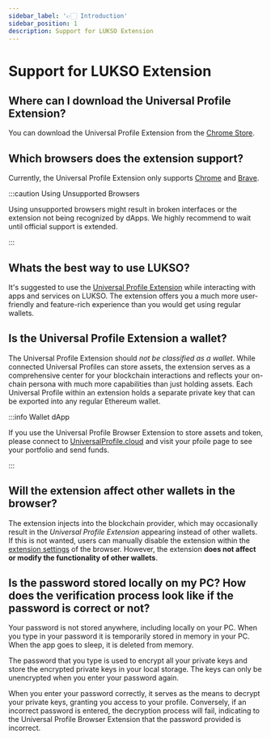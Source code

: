 ```yaml
---
sidebar_label: '👉🏻 Introduction'
sidebar_position: 1
description: Support for LUKSO Extension
---
```


# Support for LUKSO Extension

## Where can I download the Universal Profile Extension?

You can download the Universal Profile Extension from the [Chrome Store](https://chromewebstore.google.com/detail/universal-profiles/abpickdkkbnbcoepogfhkhennhfhehfn?pli=1).

## Which browsers does the extension support?

Currently, the Universal Profile Extension only supports [Chrome](https://www.google.com/intl/en/chrome) and [Brave](https://brave.com/).

:::caution Using Unsupported Browsers

Using unsupported browsers might result in broken interfaces or the extension not being recognized by dApps. We highly recommend to wait until official support is extended.

:::

## Whats the best way to use LUKSO?

It's suggested to use the [Universal Profile Extension](https://docs.lukso.tech/install-up-browser-extension) while interacting with apps and services on LUKSO. The extension offers you a much more user-friendly and feature-rich experience than you would get using regular wallets.

## Is the Universal Profile Extension a wallet?

The Universal Profile Extension should _not be classified as a wallet_. While connected Universal Profiles can store assets, the extension serves as a comprehensive center for your blockchain interactions and reflects your on-chain persona with much more capabilities than just holding assets. Each Universal Profile within an extension holds a separate private key that can be exported into any regular Ethereum wallet.

:::info Wallet dApp

If you use the Universal Profile Browser Extension to store assets and token, please connect to [UniversalProfile.cloud](https://universalprofile.cloud/) and visit your pfoile page to see your portfolio and send funds.

:::

## Will the extension affect other wallets in the browser?

The extension injects into the blockchain provider, which may occasionally result in the _Universal Profile Extension_ appearing instead of other wallets. If this is not wanted, users can manually disable the extension within the [extension settings](https://support.google.com/chrome_webstore/answer/2664769?hl=en) of the browser. However, the extension **does not affect or modify the functionality of other wallets**.

## Is the password stored locally on my PC? How does the verification process look like if the password is correct or not?

Your password is not stored anywhere, including locally on your PC. When you type in your password it is temporarily stored in memory in your PC. When the app goes to sleep, it is deleted from memory.

The password that you type is used to encrypt all your private keys and store the encrypted private keys in your local storage. The keys can only be unencrypted when you enter your password again.

When you enter your password correctly, it serves as the means to decrypt your private keys, granting you access to your profile. Conversely, if an incorrect password is entered, the decryption process will fail, indicating to the Universal Profile Browser Extension that the password provided is incorrect.
